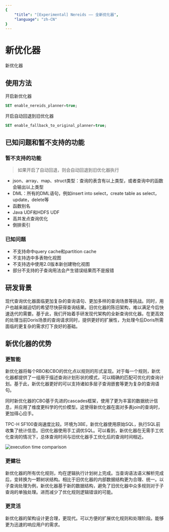 ```yaml
---
{
    "title": "[Experimental] Nereids —— 全新优化器",
    "language": "zh-CN"
}
---
```


<!-- 
Licensed to the Apache Software Foundation (ASF) under one
or more contributor license agreements.  See the NOTICE file
distributed with this work for additional information
regarding copyright ownership.  The ASF licenses this file
to you under the Apache License, Version 2.0 (the
"License"); you may not use this file except in compliance
with the License.  You may obtain a copy of the License at

  http://www.apache.org/licenses/LICENSE-2.0

Unless required by applicable law or agreed to in writing,
software distributed under the License is distributed on an
"AS IS" BASIS, WITHOUT WARRANTIES OR CONDITIONS OF ANY
KIND, either express or implied.  See the License for the
specific language governing permissions and limitations
under the License.
-->

# 新优化器

<version since="dev">

新优化器

</version>

## 使用方法

开启新优化器

```sql
SET enable_nereids_planner=true;
```

开启自动回退到旧优化器

```sql
SET enable_fallback_to_original_planner=true;
```

## 已知问题和暂不支持的功能

### 暂不支持的功能

> 如果开启了自动回退，则会自动回退到旧优化器执行

- json、array、map、struct类型：查询的表含有以上类型，或者查询中的函数会输出以上类型
- DML：所有的DML语句，例如insert into select，create table as select，update，delete等
- 函数别名
- Java UDF和HDFS UDF
- 高并发点查询优化
- 倒排索引

### 已知问题

- 不支持命中query cache和partition cache
- 不支持选中多表物化视图
- 不支持选中使用2.0版本新创建物化视图
- 部分不支持的子查询用法会产生错误结果而不是报错

## 研发背景

现代查询优化器面临更加复杂的查询语句、更加多样的查询场景等挑战。同时，用户也越来越迫切的希望尽快获得查询结果。旧优化器的陈旧架构，难以满足今后快速迭代的需要。基于此，我们开始着手研发现代架构的全新查询优化器。在更高效的处理当前Doris场景的查询请求同时，提供更好的扩展性，为处理今后Doris所需面临的更复杂的需求打下良好的基础。

## 新优化器的优势

### 更智能

新优化器将每个RBO和CBO的优化点以规则的形式呈现。对于每一个规则，新优化器都提供了一组用于描述查询计划形状的模式，可以精确的匹配可优化的查询计划。基于此，新优化器更好的可以支持诸如多层子查询嵌套等更为复杂的查询语句。

同时新优化器的CBO基于先进的cascades框架，使用了更为丰富的数据统计信息，并应用了维度更科学的代价模型。这使得新优化器在面对多表join的查询时，更加得心应手。

TPC-H SF100查询速度比较。环境为3BE，新优化器使用原始SQL，执行SQL前收集了统计信息。旧优化器使用手工调优SQL。可以看到，新优化器在无需手工优化查询的情况下，总体查询时间与旧优化器手工优化后的查询时间相近。

![execution time comparison](/images/nereids-tpch.png)

### 更健壮

新优化器的所有优化规则，均在逻辑执行计划树上完成。当查询语法语义解析完成后，变转换为一颗树状结构。相比于旧优化器的内部数据结构更为合理、统一。以子查询处理为例，新优化器基于新的数据结构，避免了旧优化器中众多规则对于子查询的单独处理。进而减少了优化规则逻辑错误的可能。

### 更灵活

新优化器的架构设计更合理，更现代。可以方便的扩展优化规则和处理阶段。能够更为迅速的响应用户的需求。
